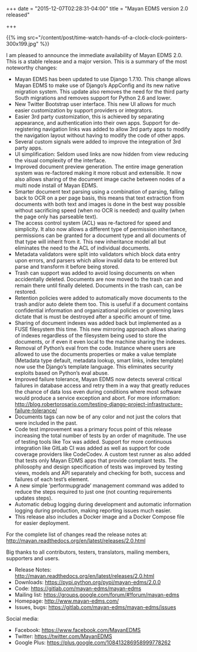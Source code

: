 +++
date = "2015-12-07T02:28:31-04:00"
title = "Mayan EDMS version 2.0 released"

+++

{{% img src="/content/post/time-watch-hands-of-a-clock-clock-pointers-300x199.jpg" %}}


I am pleased to announce the immediate availability of Mayan EDMS 2.0. This is a stable release and a major version. This is a summary of the most noteworthy changes:

- Mayan EDMS has been updated to use Django 1.7.10. This change allows Mayan EDMS to make use of Django’s AppConfig and its new native migration system. This update also removes the need for the third party South migrations and removes support for Python 2.6 and lower.
- New Twitter Bootstrap user interface. This new UI allows for much easier customization by support providers or integrators.
- Easier 3rd party customization, this is achieved by separating appearance, and authentication into their own apps. Support for de-registering navigation links was added to allow 3rd party apps to modify the navigation layout without having to modify the code of other apps.
- Several custom signals were added to improve the integration of 3rd party apps.
- UI simplification: Seldom used links are now hidden from view reducing the visual complexity of the interface.
- Improved document preview generation. The entire image generation system was re-factored making it more robust and extensible. It now also allows sharing of the document image cache between nodes of a multi node install of Mayan EDMS.
- Smarter document text parsing using a combination of parsing, falling back to OCR on a per page basis, this means that text extraction from documents with both text and images is done in the best way possible without sacrificing speed (when no OCR is needed) and quality (when the page only has parseable text).
- The access control system (ACL) was re-factored for speed and simplicity. It also now allows a different type of permission inheritance, permissions can be granted for a document type and all documents of that type will inherit from it. This new inheritance model all but eliminates the need to the ACL of individual documents.
- Metadata validators were split into validators which block data entry upon errors, and parsers which allow invalid data to be entered but parse and transform it before being stored.
- Trash can support was added to avoid losing documents on when accidentally deleted. Documents are now moved to the trash can and remain there until finally deleted. Documents in the trash can, can be restored.
- Retention policies were added to automatically move documents to the trash and/or auto delete them too. This is useful if a document contains confidential information and organizational policies or governing laws dictate that is must be destroyed after a specific amount of time.
- Sharing of document indexes was added back but implemented as a FUSE filesystem this time. This new mirroring approach allows sharing of indexes regardless of the filesystem being used to store the documents, or if even it even local to the machine sharing the indexes.
- Removal of Python’s eval from the code. Instance where users are allowed to use the documents properties or make a value template (Metadata type default, metadata lookup, smart links, index template) now use the Django’s template language. This eliminates security exploits based on Python’s eval abuse.
- Improved failure tolerance, Mayan EDMS now detects several critical failures in database access and retry them in a way that greatly reduces the chance of data loss even during conditions where most software would produce a service exception and abort. For more information: http://blog.robertorosario.com/testing-django-project-infrastructure-failure-tolerance/
- Documents tags can now be of any color and not just the colors that were included in the past.
- Code test improvement was a primary focus point of this release increasing the total number of tests by an order of magnitude. The use of testing tools like Tox was added. Support for more continuous integration like GitLab CI was added as well as support for code coverage providers like CodeCodev. A custom test runner as also added that tests only Mayan EDMS apps that provide compliant tests. The philosophy and design specification of tests was improved by testing views, models and API separately and checking for both, success and failures of each test’s element.
- A new simple ‘performupgrade’ management command was added to reduce the steps required to just one (not counting requirements updates steps).
- Automatic debug logging during development and automatic information logging during production, making reporting issues much easier.
- This release also includes a Docker image and a Docker Compose file for easier deployment.

For the complete list of changes read the release notes at: http://mayan.readthedocs.org/en/latest/releases/2.0.html

Big thanks to all contributors, testers, translators, mailing members, supporters and users.

- Release Notes: http://mayan.readthedocs.org/en/latest/releases/2.0.html
- Downloads: https://pypi.python.org/pypi/mayan-edms/2.0.0
- Code: https://gitlab.com/mayan-edms/mayan-edms
- Mailing list: https://groups.google.com/forum/#!forum/mayan-edms
- Homepage: http://www.mayan-edms.com/
- Issues, bugs: https://gitlab.com/mayan-edms/mayan-edms/issues

Social media:

- Facebook: https://www.facebook.com/MayanEDMS
- Twitter: https://twitter.com/MayanEDMS
- Google Plus: https://plus.google.com/108413286958999778262
